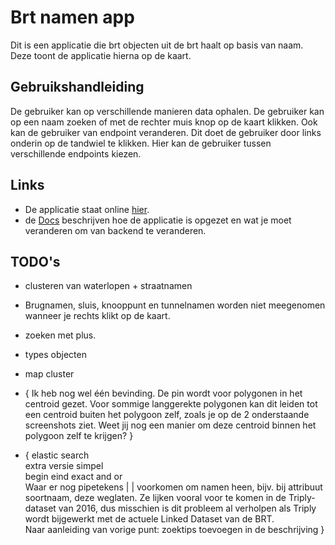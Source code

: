# Brt namen app  
Dit is een applicatie die brt objecten uit de brt haalt op basis van naam. Deze toont de applicatie hierna op de kaart.

## Gebruikshandleiding
De gebruiker kan op verschillende manieren data ophalen. De gebruiker kan op een naam zoeken of met de rechter muis knop op de kaart klikken.
Ook kan de gebruiker van endpoint veranderen. Dit doet de gebruiker door links onderin op de tandwiel te klikken. Hier kan de gebruiker tussen verschillende
endpoints kiezen. 

## Links
- De applicatie staat online [hier](https://ozcanseker.github.io/namen-app).
- de [Docs](./docs/docs.md) beschrijven hoe de applicatie is opgezet en wat je moet veranderen om van backend te veranderen.  

## TODO's
- clusteren van waterlopen + straatnamen

- Brugnamen, sluis, knooppunt en tunnelnamen worden niet meegenomen wanneer je rechts klikt op de kaart.

- zoeken met plus.

- types objecten

- map cluster

- {
    Ik heb nog wel één bevinding. De pin wordt voor polygonen in het centroid gezet. Voor sommige langgerekte polygonen kan dit leiden tot een centroid buiten het polygoon zelf, zoals je op de 2 onderstaande screenshots ziet. Weet jij nog een manier om deze centroid binnen het polygoon zelf te krijgen?
  }
  
- {
    elastic search  
    extra versie simpel  
    begin eind exact and or  
    Waar er nog pipetekens | | voorkomen om namen heen, bijv. bij attribuut soortnaam, deze weglaten. Ze lijken vooral voor te komen in de Triply-dataset van 2016, dus misschien is dit probleem al verholpen als Triply wordt bijgewerkt met de actuele Linked Dataset van de BRT.  
    Naar aanleiding van vorige punt: zoektips toevoegen in de beschrijving
  }